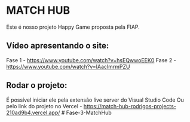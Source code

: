 # MATCH HUB

Este é nosso projeto Happy Game proposta pela FIAP.

## Vídeo apresentando o site:
Fase 1 -
https://www.youtube.com/watch?v=hsEQwwoEEK0
Fase 2 -
https://www.youtube.com/watch?v=IAaclmrmPZU

## Rodar o projeto:
É possível iniciar ele pela extensão live server do Visual Studio Code
Ou pelo link do projeto no Vercel - https://match-hub-rodrigos-projects-210ad9b4.vercel.app/
#   F a s e - 3 - M a t c h H u b 
 
 
